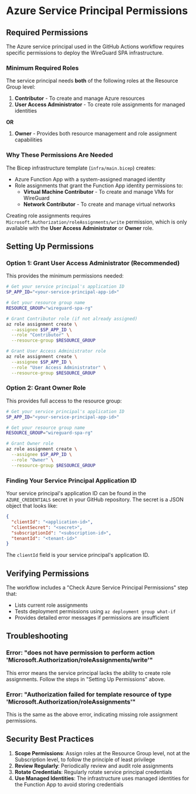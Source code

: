 # Azure Service Principal Permissions

## Required Permissions

The Azure service principal used in the GitHub Actions workflow requires specific permissions to deploy the WireGuard SPA infrastructure.

### Minimum Required Roles

The service principal needs **both** of the following roles at the Resource Group level:

1. **Contributor** - To create and manage Azure resources
2. **User Access Administrator** - To create role assignments for managed identities

**OR**

1. **Owner** - Provides both resource management and role assignment capabilities

### Why These Permissions Are Needed

The Bicep infrastructure template (`infra/main.bicep`) creates:
- Azure Function App with a system-assigned managed identity
- Role assignments that grant the Function App identity permissions to:
  - **Virtual Machine Contributor** - To create and manage VMs for WireGuard
  - **Network Contributor** - To create and manage virtual networks

Creating role assignments requires `Microsoft.Authorization/roleAssignments/write` permission, which is only available with the **User Access Administrator** or **Owner** role.

## Setting Up Permissions

### Option 1: Grant User Access Administrator (Recommended)

This provides the minimum permissions needed:

```bash
# Get your service principal's application ID
SP_APP_ID="<your-service-principal-app-id>"

# Get your resource group name
RESOURCE_GROUP="wireguard-spa-rg"

# Grant Contributor role (if not already assigned)
az role assignment create \
  --assignee $SP_APP_ID \
  --role "Contributor" \
  --resource-group $RESOURCE_GROUP

# Grant User Access Administrator role
az role assignment create \
  --assignee $SP_APP_ID \
  --role "User Access Administrator" \
  --resource-group $RESOURCE_GROUP
```

### Option 2: Grant Owner Role

This provides full access to the resource group:

```bash
# Get your service principal's application ID
SP_APP_ID="<your-service-principal-app-id>"

# Get your resource group name
RESOURCE_GROUP="wireguard-spa-rg"

# Grant Owner role
az role assignment create \
  --assignee $SP_APP_ID \
  --role "Owner" \
  --resource-group $RESOURCE_GROUP
```

### Finding Your Service Principal Application ID

Your service principal's application ID can be found in the `AZURE_CREDENTIALS` secret in your GitHub repository. The secret is a JSON object that looks like:

```json
{
  "clientId": "<application-id>",
  "clientSecret": "<secret>",
  "subscriptionId": "<subscription-id>",
  "tenantId": "<tenant-id>"
}
```

The `clientId` field is your service principal's application ID.

## Verifying Permissions

The workflow includes a "Check Azure Service Principal Permissions" step that:
- Lists current role assignments
- Tests deployment permissions using `az deployment group what-if`
- Provides detailed error messages if permissions are insufficient

## Troubleshooting

### Error: "does not have permission to perform action 'Microsoft.Authorization/roleAssignments/write'"

This error means the service principal lacks the ability to create role assignments. Follow the steps in "Setting Up Permissions" above.

### Error: "Authorization failed for template resource of type 'Microsoft.Authorization/roleAssignments'"

This is the same as the above error, indicating missing role assignment permissions.

## Security Best Practices

1. **Scope Permissions**: Assign roles at the Resource Group level, not at the Subscription level, to follow the principle of least privilege
2. **Review Regularly**: Periodically review and audit role assignments
3. **Rotate Credentials**: Regularly rotate service principal credentials
4. **Use Managed Identities**: The infrastructure uses managed identities for the Function App to avoid storing credentials
